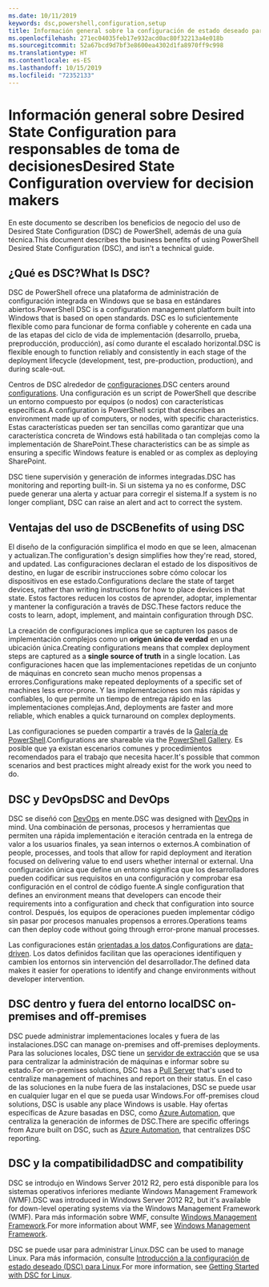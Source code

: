 ```yaml
---
ms.date: 10/11/2019
keywords: dsc,powershell,configuration,setup
title: Información general sobre la configuración de estado deseado para responsables de toma de decisiones
ms.openlocfilehash: 271ec04035feb17e932acd0ac80f32213a4e018b
ms.sourcegitcommit: 52a67bcd9d7bf3e8600ea4302d1fa8970ff9c998
ms.translationtype: HT
ms.contentlocale: es-ES
ms.lasthandoff: 10/15/2019
ms.locfileid: "72352133"
---
```

# <a name="desired-state-configuration-overview-for-decision-makers"></a><span data-ttu-id="e6777-103">Información general sobre Desired State Configuration para responsables de toma de decisiones</span><span class="sxs-lookup"><span data-stu-id="e6777-103">Desired State Configuration overview for decision makers</span></span>

<span data-ttu-id="e6777-104">En este documento se describen los beneficios de negocio del uso de Desired State Configuration (DSC) de PowerShell, además de una guía técnica.</span><span class="sxs-lookup"><span data-stu-id="e6777-104">This document describes the business benefits of using PowerShell Desired State Configuration (DSC), and isn't a technical guide.</span></span>

## <a name="what-is-dsc"></a><span data-ttu-id="e6777-105">¿Qué es DSC?</span><span class="sxs-lookup"><span data-stu-id="e6777-105">What Is DSC?</span></span>

<span data-ttu-id="e6777-106">DSC de PowerShell ofrece una plataforma de administración de configuración integrada en Windows que se basa en estándares abiertos.</span><span class="sxs-lookup"><span data-stu-id="e6777-106">PowerShell DSC is a configuration management platform built into Windows that is based on open standards.</span></span> <span data-ttu-id="e6777-107">DSC es lo suficientemente flexible como para funcionar de forma confiable y coherente en cada una de las etapas del ciclo de vida de implementación (desarrollo, prueba, preproducción, producción), así como durante el escalado horizontal.</span><span class="sxs-lookup"><span data-stu-id="e6777-107">DSC is flexible enough to function reliably and consistently in each stage of the deployment lifecycle (development, test, pre-production, production), and during scale-out.</span></span>

<span data-ttu-id="e6777-108">Centros de DSC alrededor de [configuraciones](../configurations/configurations.md).</span><span class="sxs-lookup"><span data-stu-id="e6777-108">DSC centers around [configurations](../configurations/configurations.md).</span></span> <span data-ttu-id="e6777-109">Una configuración es un script de PowerShell que describe un entorno compuesto por equipos (o nodos) con características específicas.</span><span class="sxs-lookup"><span data-stu-id="e6777-109">A configuration is PowerShell script that describes an environment made up of computers, or nodes, with specific characteristics.</span></span> <span data-ttu-id="e6777-110">Estas características pueden ser tan sencillas como garantizar que una característica concreta de Windows está habilitada o tan complejas como la implementación de SharePoint.</span><span class="sxs-lookup"><span data-stu-id="e6777-110">These characteristics can be as simple as ensuring a specific Windows feature is enabled or as complex as deploying SharePoint.</span></span>

<span data-ttu-id="e6777-111">DSC tiene supervisión y generación de informes integradas.</span><span class="sxs-lookup"><span data-stu-id="e6777-111">DSC has monitoring and reporting built-in.</span></span> <span data-ttu-id="e6777-112">Si un sistema ya no es conforme, DSC puede generar una alerta y actuar para corregir el sistema.</span><span class="sxs-lookup"><span data-stu-id="e6777-112">If a system is no longer compliant, DSC can raise an alert and act to correct the system.</span></span>

## <a name="benefits-of-using-dsc"></a><span data-ttu-id="e6777-113">Ventajas del uso de DSC</span><span class="sxs-lookup"><span data-stu-id="e6777-113">Benefits of using DSC</span></span>

<span data-ttu-id="e6777-114">El diseño de la configuración simplifica el modo en que se leen, almacenan y actualizan.</span><span class="sxs-lookup"><span data-stu-id="e6777-114">The configuration's design simplifies how they're read, stored, and updated.</span></span> <span data-ttu-id="e6777-115">Las configuraciones declaran el estado de los dispositivos de destino, en lugar de escribir instrucciones sobre cómo colocar los dispositivos en ese estado.</span><span class="sxs-lookup"><span data-stu-id="e6777-115">Configurations declare the state of target devices, rather than writing instructions for how to place devices in that state.</span></span> <span data-ttu-id="e6777-116">Estos factores reducen los costos de aprender, adoptar, implementar y mantener la configuración a través de DSC.</span><span class="sxs-lookup"><span data-stu-id="e6777-116">These factors reduce the costs to learn, adopt, implement, and maintain configuration through DSC.</span></span>

<span data-ttu-id="e6777-117">La creación de configuraciones implica que se capturen los pasos de implementación complejos como un **origen único de verdad** en una ubicación única.</span><span class="sxs-lookup"><span data-stu-id="e6777-117">Creating configurations means that complex deployment steps are captured as a **single source of truth** in a single location.</span></span> <span data-ttu-id="e6777-118">Las configuraciones hacen que las implementaciones repetidas de un conjunto de máquinas en concreto sean mucho menos propensas a errores.</span><span class="sxs-lookup"><span data-stu-id="e6777-118">Configurations make repeated deployments of a specific set of machines less error-prone.</span></span> <span data-ttu-id="e6777-119">Y las implementaciones son más rápidas y confiables, lo que permite un tiempo de entrega rápido en las implementaciones complejas.</span><span class="sxs-lookup"><span data-stu-id="e6777-119">And, deployments are faster and more reliable, which enables a quick turnaround on complex deployments.</span></span>

<span data-ttu-id="e6777-120">Las configuraciones se pueden compartir a través de la [Galería de PowerShell](https://powershellgallery.com).</span><span class="sxs-lookup"><span data-stu-id="e6777-120">Configurations are shareable via the [PowerShell Gallery](https://powershellgallery.com).</span></span> <span data-ttu-id="e6777-121">Es posible que ya existan escenarios comunes y procedimientos recomendados para el trabajo que necesita hacer.</span><span class="sxs-lookup"><span data-stu-id="e6777-121">It's possible that common scenarios and best practices might already exist for the work you need to do.</span></span>

## <a name="dsc-and-devops"></a><span data-ttu-id="e6777-122">DSC y DevOps</span><span class="sxs-lookup"><span data-stu-id="e6777-122">DSC and DevOps</span></span>

<span data-ttu-id="e6777-123">DSC se diseñó con [DevOps](http://blogs.technet.com/b/ashleymcglone/archive/2015/11/20/devops-for-n00bs-ie-windows-people.aspx) en mente.</span><span class="sxs-lookup"><span data-stu-id="e6777-123">DSC was designed with [DevOps](http://blogs.technet.com/b/ashleymcglone/archive/2015/11/20/devops-for-n00bs-ie-windows-people.aspx) in mind.</span></span> <span data-ttu-id="e6777-124">Una combinación de personas, procesos y herramientas que permiten una rápida implementación e iteración centrada en la entrega de valor a los usuarios finales, ya sean internos o externos.</span><span class="sxs-lookup"><span data-stu-id="e6777-124">A combination of people, processes, and tools that allow for rapid deployment and iteration focused on delivering value to end users whether internal or external.</span></span> <span data-ttu-id="e6777-125">Una configuración única que define un entorno significa que los desarrolladores pueden codificar sus requisitos en una configuración y comprobar esa configuración en el control de código fuente.</span><span class="sxs-lookup"><span data-stu-id="e6777-125">A single configuration that defines an environment means that developers can encode their requirements into a configuration and check that configuration into source control.</span></span> <span data-ttu-id="e6777-126">Después, los equipos de operaciones pueden implementar código sin pasar por procesos manuales propensos a errores.</span><span class="sxs-lookup"><span data-stu-id="e6777-126">Operations teams can then deploy code without going through error-prone manual processes.</span></span>

<span data-ttu-id="e6777-127">Las configuraciones están [orientadas a los datos](../configurations/configData.md).</span><span class="sxs-lookup"><span data-stu-id="e6777-127">Configurations are [data-driven](../configurations/configData.md).</span></span> <span data-ttu-id="e6777-128">Los datos definidos facilitan que las operaciones identifiquen y cambien los entornos sin intervención del desarrollador.</span><span class="sxs-lookup"><span data-stu-id="e6777-128">The defined data makes it easier for operations to identify and change environments without developer intervention.</span></span>

## <a name="dsc-on-premises-and-off-premises"></a><span data-ttu-id="e6777-129">DSC dentro y fuera del entorno local</span><span class="sxs-lookup"><span data-stu-id="e6777-129">DSC on-premises and off-premises</span></span>

<span data-ttu-id="e6777-130">DSC puede administrar implementaciones locales y fuera de las instalaciones.</span><span class="sxs-lookup"><span data-stu-id="e6777-130">DSC can manage on-premises and off-premises deployments.</span></span> <span data-ttu-id="e6777-131">Para las soluciones locales, DSC tiene un [servidor de extracción](../pull-server/pullServer.md) que se usa para centralizar la administración de máquinas e informar sobre su estado.</span><span class="sxs-lookup"><span data-stu-id="e6777-131">For on-premises solutions, DSC has a [Pull Server](../pull-server/pullServer.md) that's used to centralize management of machines and report on their status.</span></span> <span data-ttu-id="e6777-132">En el caso de las soluciones en la nube fuera de las instalaciones, DSC se puede usar en cualquier lugar en el que se pueda usar Windows.</span><span class="sxs-lookup"><span data-stu-id="e6777-132">For off-premises cloud solutions, DSC is usable any place Windows is usable.</span></span>
<span data-ttu-id="e6777-133">Hay ofertas específicas de Azure basadas en DSC, como [Azure Automation](https://azure.microsoft.com/en-us/documentation/services/automation/), que centraliza la generación de informes de DSC.</span><span class="sxs-lookup"><span data-stu-id="e6777-133">There are specific offerings from Azure built on DSC, such as [Azure Automation](https://azure.microsoft.com/en-us/documentation/services/automation/), that centralizes DSC reporting.</span></span>

## <a name="dsc-and-compatibility"></a><span data-ttu-id="e6777-134">DSC y la compatibilidad</span><span class="sxs-lookup"><span data-stu-id="e6777-134">DSC and compatibility</span></span>

<span data-ttu-id="e6777-135">DSC se introdujo en Windows Server 2012 R2, pero está disponible para los sistemas operativos inferiores mediante Windows Management Framework (WMF).</span><span class="sxs-lookup"><span data-stu-id="e6777-135">DSC was introduced in Windows Server 2012 R2, but it's available for down-level operating systems via the Windows Management Framework (WMF).</span></span> <span data-ttu-id="e6777-136">Para más información sobre WMF, consulte [Windows Management Framework](/powershell/scripting/wmf/overview).</span><span class="sxs-lookup"><span data-stu-id="e6777-136">For more information about WMF, see [Windows Management Framework](/powershell/scripting/wmf/overview).</span></span>

<span data-ttu-id="e6777-137">DSC se puede usar para administrar Linux.</span><span class="sxs-lookup"><span data-stu-id="e6777-137">DSC can be used to manage Linux.</span></span> <span data-ttu-id="e6777-138">Para más información, consulte [Introducción a la configuración de estado deseado (DSC) para Linux](../getting-started/lnxGettingStarted.md).</span><span class="sxs-lookup"><span data-stu-id="e6777-138">For more information, see [Getting Started with DSC for Linux](../getting-started/lnxGettingStarted.md).</span></span>

